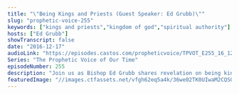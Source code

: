 ```yaml
---
title: "\"Being Kings and Priests (Guest Speaker: Ed Grubb)\""
slug: "prophetic-voice-255"
keywords: ["kings and priests","kingdom of god","spiritual authority"]
hosts: ["Ed Grubb"]
showTranscript: false
date: "2016-12-17"
audioLink: "https://episodes.castos.com/propheticvoice/TPVOT_E255_16_12_17-18_Being_Kings_and_Priests.mp3"
Series: "The Prophetic Voice of Our Time"
episodeNumber: 255
description: "Join us as Bishop Ed Grubb shares revelation on being kings and priests."
featuredImage: "//images.ctfassets.net/vfgh62eq5a4k/36we02TK0UIwaM2CQSOaus/dc38d84ade009abd60c86d10ecaf5096/IMG_1417__edit___1_.jpg"
---
```

